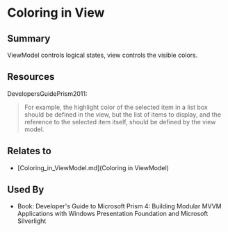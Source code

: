 # Coloring in View

## Summary
ViewModel controls logical states, view controls the visible colors.

## Resources
DevelopersGuidePrism2011:
> For example, the highlight color of the selected item in a list box should be defined
in the view, but the list of items to display, and the reference to the selected item itself,
should be defined by the view model.


## Relates to

* [Coloring_in_ViewModel.md](Coloring in ViewModel)

## Used By
* Book: Developer's Guide to Microsoft Prism 4: Building Modular MVVM Applications with Windows Presentation Foundation and Microsoft Silverlight

